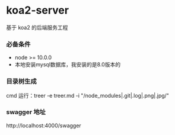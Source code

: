 # koa2-server

基于 koa2 的后端服务工程

### 必备条件

- node >= 10.0.0
- 本地安装mysql数据库，我安装的是8.0版本的

### 目录树生成

cmd 运行：treer -e treer.md -i "/node_modules|.git|.log|.png|.jpg/"

### swagger 地址

http://localhost:4000/swagger

